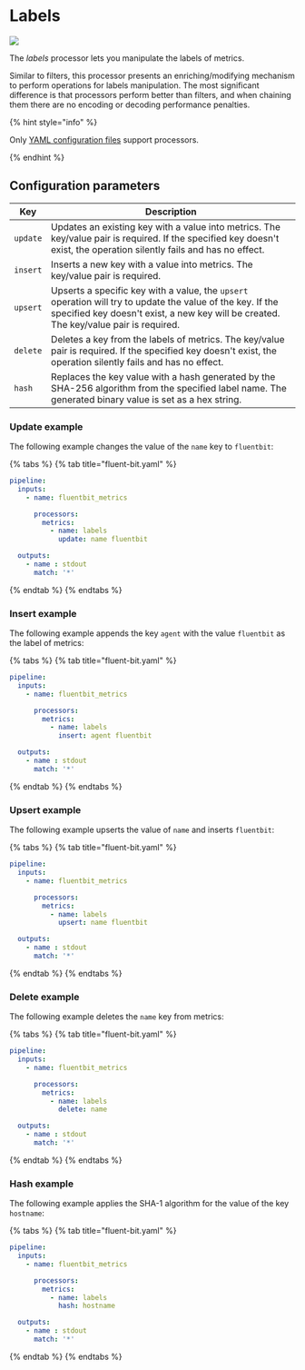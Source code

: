 # Labels

<img referrerpolicy="no-referrer-when-downgrade" src="https://static.scarf.sh/a.png?x-pxid=1e9a2474-00c3-4d8d-b170-79996be7af79" />

The _labels_ processor lets you manipulate the labels of metrics.

Similar to filters, this processor presents an enriching/modifying mechanism to perform operations for labels manipulation. The most significant difference is that processors perform better than filters, and when chaining them there are no encoding or decoding performance penalties.

{% hint style="info" %}

Only [YAML configuration files](../../administration/configuring-fluent-bit/yaml.md) support processors.

{% endhint %}

## Configuration parameters

| Key | Description |
| --- | ----------- |
| `update` | Updates an existing key with a value into metrics. The key/value pair is required. If the specified key doesn't exist, the operation silently fails and has no effect. |
| `insert` | Inserts a new key with a value into metrics. The key/value pair is required. |
| `upsert` | Upserts a specific key with a value, the `upsert` operation will try to update the value of the key. If the specified key doesn't exist, a new key will be created. The key/value pair is required. |
| `delete` | Deletes a key from the labels of metrics. The key/value pair is required. If the specified key doesn't exist, the operation silently fails and has no effect. |
| `hash` | Replaces the key value with a hash generated by the SHA-256 algorithm from the specified label name. The generated binary value is set as a hex string. |

### Update example

The following example changes the value of the `name` key to `fluentbit`:

{% tabs %}
{% tab title="fluent-bit.yaml" %}

```yaml
pipeline:
  inputs:
    - name: fluentbit_metrics

      processors:
        metrics:
          - name: labels
            update: name fluentbit

  outputs:
    - name : stdout
      match: '*'
```

{% endtab %}
{% endtabs %}

### Insert example

The following example appends the key `agent` with the value `fluentbit` as the label of metrics:

{% tabs %}
{% tab title="fluent-bit.yaml" %}

```yaml
pipeline:
  inputs:
    - name: fluentbit_metrics

      processors:
        metrics:
          - name: labels
            insert: agent fluentbit

  outputs:
    - name : stdout
      match: '*'
```

{% endtab %}
{% endtabs %}

### Upsert example

The following example upserts the value of `name` and inserts `fluentbit`:

{% tabs %}
{% tab title="fluent-bit.yaml" %}

```yaml
pipeline:
  inputs:
    - name: fluentbit_metrics

      processors:
        metrics:
          - name: labels
            upsert: name fluentbit

  outputs:
    - name : stdout
      match: '*'
```

{% endtab %}
{% endtabs %}

### Delete example

The following example deletes the `name` key from metrics:

{% tabs %}
{% tab title="fluent-bit.yaml" %}

```yaml
pipeline:
  inputs:
    - name: fluentbit_metrics

      processors:
        metrics:
          - name: labels
            delete: name

  outputs:
    - name : stdout
      match: '*'
```

{% endtab %}
{% endtabs %}

### Hash example

The following example applies the SHA-1 algorithm for the value of the key `hostname`:

{% tabs %}
{% tab title="fluent-bit.yaml" %}

```yaml
pipeline:
  inputs:
    - name: fluentbit_metrics

      processors:
        metrics:
          - name: labels
            hash: hostname

  outputs:
    - name : stdout
      match: '*'
```

{% endtab %}
{% endtabs %}